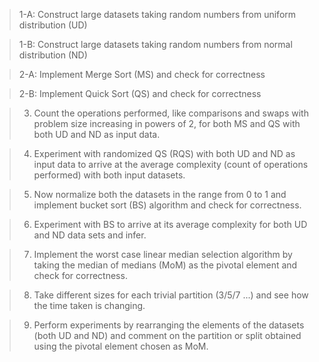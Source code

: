 >1-A: Construct large datasets taking random numbers from uniform distribution (UD)

>1-B: Construct large datasets taking random numbers from normal distribution (ND)

>2-A: Implement Merge Sort (MS) and check for correctness

>2-B: Implement Quick Sort (QS) and check for correctness

>3. Count the operations performed, like comparisons and swaps with problem size increasing in powers of 2, for both MS and QS with both UD and ND as input data.

>4. Experiment with randomized QS (RQS) with both UD and ND as input data to arrive at the average complexity (count of operations performed) with both input datasets.

>5. Now normalize both the datasets in the range from 0 to 1 and implement bucket sort (BS) algorithm and check for correctness.

>6. Experiment with BS to arrive at its average complexity for both UD and ND data sets and infer.

>7. Implement the worst case linear median selection algorithm by taking the median of medians (MoM) as the pivotal element and check for correctness.

>8. Take different sizes for each trivial partition (3/5/7 ...) and see how the time taken is changing.

>9. Perform experiments by rearranging the elements of the datasets (both UD and ND) and comment on the partition or split obtained using the pivotal element chosen as MoM.
